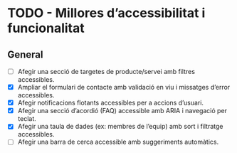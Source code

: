 # TODO - Millores d’accessibilitat i funcionalitat

## General
- [ ] Afegir una secció de targetes de producte/servei amb filtres accessibles.
- [x] Ampliar el formulari de contacte amb validació en viu i missatges d’error accessibles.
- [x] Afegir notificacions flotants accessibles per a accions d’usuari.
- [x] Afegir una secció d’acordió (FAQ) accessible amb ARIA i navegació per teclat.
- [x] Afegir una taula de dades (ex: membres de l’equip) amb sort i filtratge accessibles.
- [ ] Afegir una barra de cerca accessible amb suggeriments automàtics.
